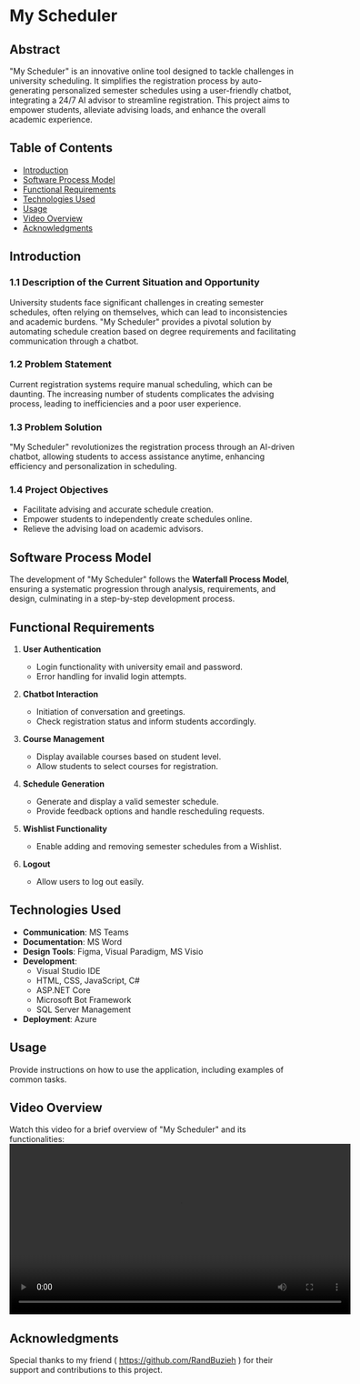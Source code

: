 # My Scheduler

## Abstract
"My Scheduler" is an innovative online tool designed to tackle challenges in university scheduling. It simplifies the registration process by auto-generating personalized semester schedules using a user-friendly chatbot, integrating a 24/7 AI advisor to streamline registration. This project aims to empower students, alleviate advising loads, and enhance the overall academic experience.

## Table of Contents
- [Introduction](#introduction)
- [Software Process Model](#software-process-model)
- [Functional Requirements](#functional-requirements)
- [Technologies Used](#technologies-used)
- [Usage](#usage)
- [Video Overview](#video-overview)
- [Acknowledgments](#acknowledgments)

## Introduction
### 1.1 Description of the Current Situation and Opportunity
University students face significant challenges in creating semester schedules, often relying on themselves, which can lead to inconsistencies and academic burdens. "My Scheduler" provides a pivotal solution by automating schedule creation based on degree requirements and facilitating communication through a chatbot.

### 1.2 Problem Statement
Current registration systems require manual scheduling, which can be daunting. The increasing number of students complicates the advising process, leading to inefficiencies and a poor user experience.

### 1.3 Problem Solution
"My Scheduler" revolutionizes the registration process through an AI-driven chatbot, allowing students to access assistance anytime, enhancing efficiency and personalization in scheduling.

### 1.4 Project Objectives
- Facilitate advising and accurate schedule creation.
- Empower students to independently create schedules online.
- Relieve the advising load on academic advisors.

## Software Process Model
The development of "My Scheduler" follows the **Waterfall Process Model**, ensuring a systematic progression through analysis, requirements, and design, culminating in a step-by-step development process.

## Functional Requirements
1. **User Authentication**
   - Login functionality with university email and password.
   - Error handling for invalid login attempts.

2. **Chatbot Interaction**
   - Initiation of conversation and greetings.
   - Check registration status and inform students accordingly.

3. **Course Management**
   - Display available courses based on student level.
   - Allow students to select courses for registration.

4. **Schedule Generation**
   - Generate and display a valid semester schedule.
   - Provide feedback options and handle rescheduling requests.

5. **Wishlist Functionality**
   - Enable adding and removing semester schedules from a Wishlist.

6. **Logout**
   - Allow users to log out easily.

## Technologies Used
- **Communication**: MS Teams
- **Documentation**: MS Word
- **Design Tools**: Figma, Visual Paradigm, MS Visio
- **Development**: 
  - Visual Studio IDE
  - HTML, CSS, JavaScript, C#
  - ASP.NET Core
  - Microsoft Bot Framework
  - SQL Server Management
- **Deployment**: Azure

## Usage
Provide instructions on how to use the application, including examples of common tasks.

## Video Overview
Watch this video for a brief overview of "My Scheduler" and its functionalities: 
<video width="600" controls>
  <source src="Video.mp4" type="video/mp4">
  [the video](https://drive.google.com/uc?id=1cpxrrZ2IVAiJ4ZeC9oUqrka1WZs34MNb)
</video>
## Acknowledgments
Special thanks to my friend ( https://github.com/RandBuzieh ) for their support and contributions to this project.
